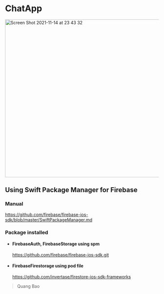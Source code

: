 # ChatApp
<img width="518" alt="Screen Shot 2021-11-14 at 23 43 32" src="https://user-images.githubusercontent.com/66858640/141690082-0943b941-4b6c-463e-9243-fc28a0847b5a.png">


## Using Swift Package Manager for Firebase
### Manual 
https://github.com/firebase/firebase-ios-sdk/blob/master/SwiftPackageManager.md
### Package installed
  - #### FirebaseAuth, FirebaseStorage using spm 
    https://github.com/firebase/firebase-ios-sdk.git
  - #### FirebaseFirestorage using pod file
    https://github.com/invertase/firestore-ios-sdk-frameworks

>Quang Bao
